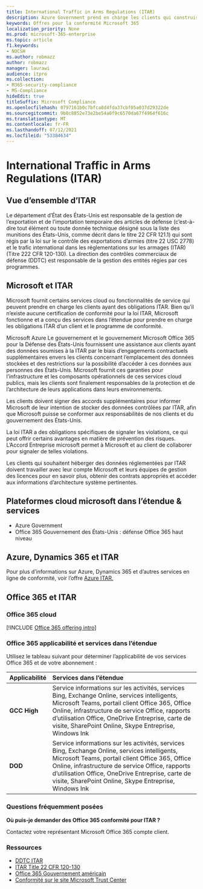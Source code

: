 ```yaml
---
title: International Traffic in Arms Regulations (ITAR)
description: Azure Government prend en charge les clients qui construisent le trafic international des États-Unis dans les systèmes capables de prendre en charge les regs d’armage.
keywords: Offres pour la conformité Microsoft 365
localization_priority: None
ms.prod: microsoft-365-enterprise
ms.topic: article
f1.keywords:
- NOCSH
ms.author: robmazz
author: robmazz
manager: laurawi
audience: itpro
ms.collection:
- M365-security-compliance
- MS-Compliance
hideEdit: true
titleSuffix: Microsoft Compliance
ms.openlocfilehash: 0797161b0c7bfca8d4fda37cbf05a037d29322de
ms.sourcegitcommit: 9b0c8852e73e2be54a0f9c6570da67f4964f616c
ms.translationtype: MT
ms.contentlocale: fr-FR
ms.lasthandoff: 07/12/2021
ms.locfileid: "53384634"
---
```

# <a name="international-traffic-in-arms-regulations-itar"></a>International Traffic in Arms Regulations (ITAR)

## <a name="itar-overview"></a>Vue d’ensemble d’ITAR

Le département d’État des États-Unis est responsable de la gestion de l’exportation et de l’importation temporaire des articles de défense (c’est-à-dire tout élément ou toute donnée technique désigné sous la liste des munitions des États-Unis, comme décrit dans le titre 22 CFR 121.1) qui sont régis par la loi sur le contrôle des exportations d’armies (titre 22 USC 2778) et le trafic international dans les réglementations sur les armages (ITAR) (Titre 222 CFR 120-130). La direction des contrôles commerciaux de défense (DDTC) est responsable de la gestion des entités régies par ces programmes.

## <a name="microsoft-and-itar"></a>Microsoft et ITAR

Microsoft fournit certains services cloud ou fonctionnalités de service qui peuvent prendre en charge les clients ayant des obligations ITAR. Bien qu’il n’existe aucune certification de conformité pour la loi ITAR, Microsoft fonctionne et a conçu des services dans l’étendue pour prendre en charge les obligations ITAR d’un client et le programme de conformité.  
  
Microsoft Azure Le gouvernement et le gouvernement Microsoft Office 365 pour la Défense des États-Unis fournissent une assistance aux clients ayant des données soumises à la ITAR par le biais d’engagements contractuels supplémentaires envers les clients concernant l’emplacement des données stockées et des restrictions sur la possibilité d’accéder à ces données aux personnes des États-Unis. Microsoft fournit ces garanties pour l’infrastructure et les composants opérationnels de ces services cloud publics, mais les clients sont finalement responsables de la protection et de l’architecture de leurs applications dans leurs environnements.  
  
Les clients doivent signer des accords supplémentaires pour informer Microsoft de leur intention de stocker des données contrôlées par ITAR, afin que Microsoft puisse se conformer aux responsabilités de nos clients et du gouvernement des États-Unis.  
  
La loi ITAR a des obligations spécifiques de signaler les violations, ce qui peut offrir certains avantages en matière de prévention des risques. L’Accord Entreprise microsoft permet à Microsoft et au client de collaborer pour signaler de telles violations.  
  
Les clients qui souhaitent héberger des données réglementées par ITAR doivent travailler avec leur compte Microsoft et leurs équipes de gestion des licences pour en savoir plus, obtenir des contrats appropriés et accéder aux informations d’architecture système pertinentes.

## <a name="microsoft-in-scope-cloud-platforms--services"></a>Plateformes cloud microsoft dans l’étendue & services

- Azure Government
- Office 365 Gouvernement des États-Unis : défense Office 365 haut niveau

## <a name="azure-dynamics-365-and-itar"></a>Azure, Dynamics 365 et ITAR

Pour plus d’informations sur Azure, Dynamics 365 et d’autres services en ligne de conformité, voir l’offre [Azure ITAR.](/azure/compliance/offerings/offering-itar)

## <a name="office-365-and-itar"></a>Office 365 et ITAR

### <a name="office-365-cloud-environments"></a>Office 365 cloud

[!INCLUDE [Office 365 offering intro](../includes/o365-offering-introduction.md)]

### <a name="office-365-applicability-and-in-scope-services"></a>Office 365 applicabilité et services dans l’étendue

Utilisez le tableau suivant pour déterminer l’applicabilité de vos services Office 365 et de votre abonnement :

| **Applicabilité** | **Services dans l’étendue** |
|:------------------|:----------------------|
| **GCC High** | Service informations sur les activités, services Bing, Exchange Online, services intelligents, Microsoft Teams, portail client Office 365, Office Online, infrastructure de service Office, rapports d’utilisation Office, OneDrive Entreprise, carte de visite, SharePoint Online, Skype Entreprise, Windows Ink |
| **DOD** | Service informations sur les activités, services Bing, Exchange Online, services intelligents, Microsoft Teams, portail client Office 365, Office Online, infrastructure de service Office, rapports d’utilisation Office, OneDrive Entreprise, carte de visite, SharePoint Online, Skype Entreprise, Windows Ink |

### <a name="frequently-asked-questions"></a>Questions fréquemment posées

**Où puis-je demander des Office 365 conformité pour ITAR ?**

Contactez votre représentant Microsoft Office 365 compte client.

### <a name="resources"></a>Ressources

- [DDTC ITAR](https://www.pmddtc.state.gov/?id=ddtc_kb_article_page&sys_id=24d528fddbfc930044f9ff621f961987)
- [ITAR Title 22 CFR 120-130](https://aka.ms/itar)
- [Office 365 Gouvernement américain](https://products.office.com/government/office-365-web-services-for-government)
- [Conformité sur le site Microsoft Trust Center](https://www.microsoft.com/trust-center/compliance/compliance-overview)
